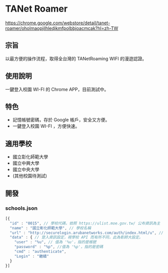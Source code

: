 # TANet Roamer
https://chrome.google.com/webstore/detail/tanet-roamer/oholmaopjilhledjkmfpolbbjoacmcak?hl=zh-TW

## 宗旨
以最方便的操作流程，取得全台灣的 TANetRoaming WIFI 的漫遊認證。

## 使用說明
一鍵登入校園 WI-FI 的 Chrome APP，目前測試中。

## 特色
 - 記憶帳號密碼，存於 Google 帳戶，安全又方便。
 - 一鍵登入校園 WI-FI ，方便快速。

## 適用學校
 - 國立彰化師範大學
 - 國立中興大學
 - 國立中央大學
 - (其他校園待測試)

## 開發

### schools.json

```javascript
[{
  "id" : "0015", // 學校代碼，依照 https://ulist.moe.gov.tw/ 公布資訊為主
  "name" : "國立彰化師範大學", // 學校名稱
  "url" : "http://securelogin.arubanetworks.com/auth/index.html/u", // 登入 API 網址
  "data" : { // 登入資訊設定，視學校 API 而有所不同，此為彰師大設定。
    "user" : "%u", // 值為 '%u'，指的是帳號
    "password" : "%p", //值為 '%p'，指的是密碼
    "cmd" : "authenticate",
    "Login" : "繼續"
  }
}]
```
